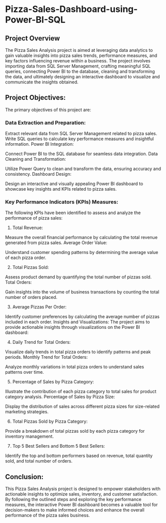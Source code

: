 # Pizza-Sales-Dashboard-using-Power-BI-SQL

## Project Overview

The Pizza Sales Analysis project is aimed at leveraging data analytics to gain valuable insights into pizza sales trends, performance measures, and key factors influencing revenue within a business. The project involves importing data from SQL Server Management, crafting meaningful SQL queries, connecting Power BI to the database, cleaning and transforming the data, and ultimately designing an interactive dashboard to visualize and communicate the insights obtained.

## Project Objectives:

The primary objectives of this project are:

### Data Extraction and Preparation:

Extract relevant data from SQL Server Management related to pizza sales.
Write SQL queries to calculate key performance measures and insightful information.
Power BI Integration:

Connect Power BI to the SQL database for seamless data integration.
Data Cleaning and Transformation:

Utilize Power Query to clean and transform the data, ensuring accuracy and consistency.
Dashboard Design:

Design an interactive and visually appealing Power BI dashboard to showcase key insights and KPIs related to pizza sales.

### Key Performance Indicators (KPIs) Measures:

The following KPIs have been identified to assess and analyze the performance of pizza sales:

1. Total Revenue:

Measure the overall financial performance by calculating the total revenue generated from pizza sales.
Average Order Value:

Understand customer spending patterns by determining the average value of each pizza order.

2. Total Pizzas Sold:

Assess product demand by quantifying the total number of pizzas sold.
Total Orders:

Gain insights into the volume of business transactions by counting the total number of orders placed.

3. Average Pizzas Per Order:

Identify customer preferences by calculating the average number of pizzas included in each order.
Insights and Visualizations:
The project aims to provide actionable insights through visualizations on the Power BI dashboard:

4. Daily Trend for Total Orders:

Visualize daily trends in total pizza orders to identify patterns and peak periods.
Monthly Trend for Total Orders:

Analyze monthly variations in total pizza orders to understand sales patterns over time.

5. Percentage of Sales by Pizza Category:

Illustrate the contribution of each pizza category to total sales for product category analysis.
Percentage of Sales by Pizza Size:

Display the distribution of sales across different pizza sizes for size-related marketing strategies.

6. Total Pizzas Sold by Pizza Category:

Provide a breakdown of total pizzas sold by each pizza category for inventory management.

7. Top 5 Best Sellers and Bottom 5 Best Sellers:

Identify the top and bottom performers based on revenue, total quantity sold, and total number of orders.

## Conclusion:
This Pizza Sales Analysis project is designed to empower stakeholders with actionable insights to optimize sales, inventory, and customer satisfaction. By following the outlined steps and exploring the key performance measures, the interactive Power BI dashboard becomes a valuable tool for decision-makers to make informed choices and enhance the overall performance of the pizza sales business.
